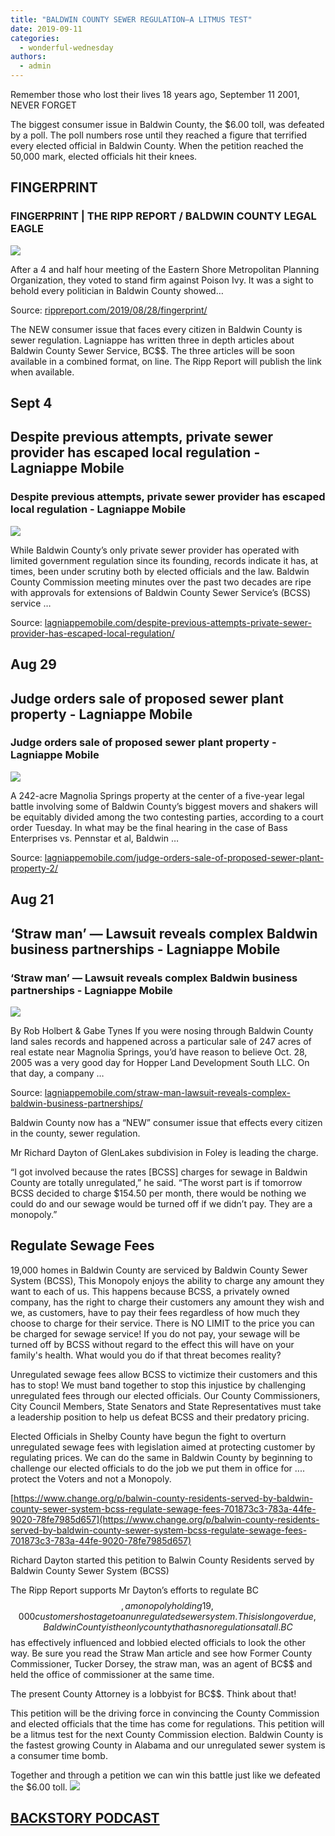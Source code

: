 ```yaml
---
title: "BALDWIN COUNTY SEWER REGULATION—A LITMUS TEST"
date: 2019-09-11
categories: 
  - wonderful-wednesday
authors: 
  - admin
---
```


Remember those who lost their lives 18 years ago, September 11 2001, NEVER FORGET

The biggest consumer issue in Baldwin County, the $6.00 toll, was defeated by a poll. The poll numbers rose until they reached a figure that terrified every elected official in Baldwin County. When the petition reached the 50,000 mark, elected officials hit their knees.

## FINGERPRINT

### FINGERPRINT | THE RIPP REPORT / BALDWIN COUNTY LEGAL EAGLE

![](https://cdn.rippreport.com/finger.jpg)

After a 4 and half hour meeting of the Eastern Shore Metropolitan Planning Organization, they voted to stand firm against Poison Ivy. It was a sight to behold every politician in Baldwin County showed…

Source: [rippreport.com/2019/08/28/fingerprint/](https://rippreport.com/2019/08/28/fingerprint/)

The NEW consumer issue that faces every citizen in Baldwin County is sewer regulation. Lagniappe has written three in depth articles about Baldwin County Sewer Service, BC$$. The three articles will be soon available in a combined format, on line. The Ripp Report will publish the link when available.

## Sept 4

## Despite previous attempts, private sewer provider has escaped local regulation - Lagniappe Mobile

### Despite previous attempts, private sewer provider has escaped local regulation - Lagniappe Mobile

![](https://lagniappemobile.com/wp-content/uploads/2017/05/Baldwin-County-Sewer-Service-logoweb.jpg)

While Baldwin County’s only private sewer provider has operated with limited government regulation since its founding, records indicate it has, at times, been under scrutiny both by elected officials and the law. Baldwin County Commission meeting minutes over the past two decades are ripe with approvals for extensions of Baldwin County Sewer Service’s (BCSS) service …

Source: [lagniappemobile.com/despite-previous-attempts-private-sewer-provider-has-escaped-local-regulation/](https://lagniappemobile.com/despite-previous-attempts-private-sewer-provider-has-escaped-local-regulation/)

## Aug 29

## Judge orders sale of proposed sewer plant property - Lagniappe Mobile

### Judge orders sale of proposed sewer plant property - Lagniappe Mobile

![](https://lagniappemobile.com/wp-content/uploads/2017/05/Baldwin-County-Sewer-Service-logoweb.jpg)

A 242-acre Magnolia Springs property at the center of a five-year legal battle involving some of Baldwin County’s biggest movers and shakers will be equitably divided among the two contesting parties, according to a court order Tuesday. In what may be the final hearing in the case of Bass Enterprises vs. Pennstar et al, Baldwin …

Source: [lagniappemobile.com/judge-orders-sale-of-proposed-sewer-plant-property-2/](https://lagniappemobile.com/judge-orders-sale-of-proposed-sewer-plant-property-2/)

## Aug 21

## ‘Straw man’ — Lawsuit reveals complex Baldwin business partnerships - Lagniappe Mobile

### ‘Straw man’ — Lawsuit reveals complex Baldwin business partnerships - Lagniappe Mobile

![](https://lagniappemobile.com/wp-content/uploads/2019/08/Screen-Shot-2019-08-21-at-12.30.23-PM.png)

By Rob Holbert & Gabe Tynes If you were nosing through Baldwin County land sales records and happened across a particular sale of 247 acres of real estate near Magnolia Springs, you’d have reason to believe Oct. 28, 2005 was a very good day for Hopper Land Development South LLC. On that day, a company …

Source: [lagniappemobile.com/straw-man-lawsuit-reveals-complex-baldwin-business-partnerships/](https://lagniappemobile.com/straw-man-lawsuit-reveals-complex-baldwin-business-partnerships/)

Baldwin County now has a “NEW” consumer issue that effects every citizen in the county, sewer regulation.

Mr Richard Dayton of GlenLakes subdivision in Foley is leading the charge.

“I got involved because the rates \[BCSS\] charges for sewage in Baldwin County are totally unregulated,” he said. “The worst part is if tomorrow BCSS decided to charge $154.50 per month, there would be nothing we could do and our sewage would be turned off if we didn’t pay. They are a monopoly.”

## Regulate Sewage Fees

19,000 homes in Baldwin County are serviced by Baldwin County Sewer System (BCSS), This Monopoly enjoys the ability to charge any amount they want to each of us. This happens because BCSS, a privately owned company, has the right to charge their customers any amount they wish and we, as customers, have to pay their fees regardless of how much they choose to charge for their service. There is NO LIMIT to the price you can be charged for sewage service! If you do not pay, your sewage will be turned off by BCSS without regard to the effect this will have on your family's health. What would you do if that threat becomes reality?

Unregulated sewage fees allow BCSS to victimize their customers and this has to stop! We must band together to stop this injustice by challenging unregulated fees through our elected officials. Our County Commissioners, City Council Members, State Senators and State Representatives must take a leadership position to help us defeat BCSS and their predatory pricing.

Elected Officials in Shelby County have begun the fight to overturn unregulated sewage fees with legislation aimed at protecting customer by regulating prices. We can do the same in Baldwin County by beginning to challenge our elected officials to do the job we put them in office for .... protect the Voters and not a Monopoly.

[https://www.change.org/p/balwin-county-residents-served-by-baldwin-county-sewer-system-bcss-regulate-sewage-fees-701873c3-783a-44fe-9020-78fe7985d657](https://www.change.org/p/balwin-county-residents-served-by-baldwin-county-sewer-system-bcss-regulate-sewage-fees-701873c3-783a-44fe-9020-78fe7985d657)

Richard Dayton started this petition to Balwin County Residents served by Baldwin County Sewer System (BCSS)

The Ripp Report supports Mr Dayton’s efforts to regulate BC$$, a monopoly holding 19,000 customers hostage to an unregulated sewer system. This is long over due, Baldwin County is the only county that has no regulations at all. BC$$ has effectively influenced and lobbied elected officials to look the other way. Be sure you read the Straw Man article and see how Former County Commissioner, Tucker Dorsey, the straw man, was an agent of BC$$ and held the office of commissioner at the same time.

The present County Attorney is a lobbyist for BC$$. Think about that!

This petition will be the driving force in convincing the County Commission and elected officials that the time has come for regulations. This petition will be a litmus test for the next County Commission election. Baldwin County is the fastest growing County in Alabama and our unregulated sewer system is a consumer time bomb.

Together and through a petition we can win this battle just like we defeated the $6.00 toll. [![](https://cdn.rippreport.com/pod-cast.gif)](https://www.facebook.com/BackstoryPodcast/) 

## [BACKSTORY PODCAST](https://www.facebook.com/BackstoryPodcast/)
